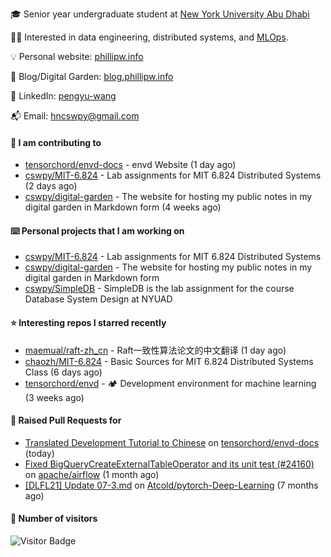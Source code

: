 🎓 Senior year undergraduate student at [New York University Abu Dhabi](https://nyuad.nyu.edu/en/)

🧑‍💻 Interested in data engineering, distributed systems, and [MLOps](https://dlab.berkeley.edu/news/what-mlops-introduction-world-machine-learning-operations).

💡 Personal website: [phillipw.info](https://phillipw.info/)

📓 Blog/Digital Garden: [blog.phillipw.info](https://blog.phillipw.info/)

🙌 LinkedIn: [pengyu-wang](https://www.linkedin.com/in/pengyu-wang/)

📬 Email: [hncswpy@gmail.com](mailto:hncswpy@gmail.com)

#### 🔭 I am contributing to

- [tensorchord/envd-docs](https://github.com/tensorchord/envd-docs) - envd Website  (1 day ago)
- [cswpy/MIT-6.824](https://github.com/cswpy/MIT-6.824) - Lab assignments for MIT 6.824 Distributed Systems (2 days ago)
- [cswpy/digital-garden](https://github.com/cswpy/digital-garden) - The website for hosting my public notes in my digital garden in Markdown form (4 weeks ago)

#### ⌨️ Personal projects that I am working on

- [cswpy/MIT-6.824](https://github.com/cswpy/MIT-6.824) - Lab assignments for MIT 6.824 Distributed Systems
- [cswpy/digital-garden](https://github.com/cswpy/digital-garden) - The website for hosting my public notes in my digital garden in Markdown form
- [cswpy/SimpleDB](https://github.com/cswpy/SimpleDB) - SimpleDB is the lab assignment for the course Database System Design at NYUAD

#### ⭐ Interesting repos I starred recently

- [maemual/raft-zh_cn](https://github.com/maemual/raft-zh_cn) - Raft一致性算法论文的中文翻译 (1 day ago)
- [chaozh/MIT-6.824](https://github.com/chaozh/MIT-6.824) - Basic Sources for MIT 6.824 Distributed Systems Class (6 days ago)
- [tensorchord/envd](https://github.com/tensorchord/envd) - 🏕️ Development environment for machine learning (3 weeks ago)

#### 🔨 Raised Pull Requests for

- [Translated Development Tutorial to Chinese](https://github.com/tensorchord/envd-docs/pull/71) on [tensorchord/envd-docs](https://github.com/tensorchord/envd-docs) (today)
- [Fixed BigQueryCreateExternalTableOperator and its unit test (#24160)](https://github.com/apache/airflow/pull/24363) on [apache/airflow](https://github.com/apache/airflow) (1 month ago)
- [[DLFL21] Update 07-3.md](https://github.com/Atcold/pytorch-Deep-Learning/pull/804) on [Atcold/pytorch-Deep-Learning](https://github.com/Atcold/pytorch-Deep-Learning) (7 months ago)

#### 🔢 Number of visitors
![Visitor Badge](https://visitor-badge.laobi.icu/badge?page_id=cswpy)
